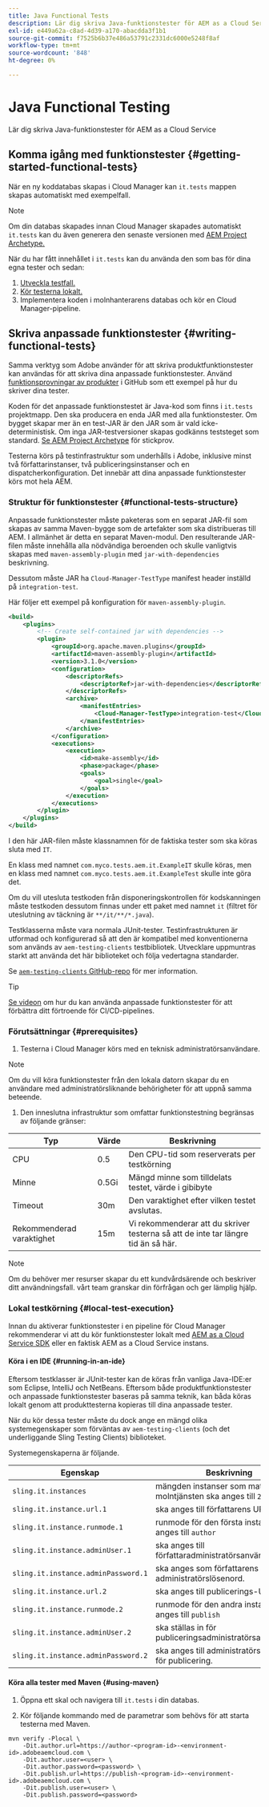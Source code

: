 ```yaml
---
title: Java Functional Tests
description: Lär dig skriva Java-funktionstester för AEM as a Cloud Service
exl-id: e449a62a-c8ad-4d39-a170-abacdda3f1b1
source-git-commit: f7525b6b37e486a53791c2331dc6000e5248f8af
workflow-type: tm+mt
source-wordcount: '848'
ht-degree: 0%

---
```


# Java Functional Testing

Lär dig skriva Java-funktionstester för AEM as a Cloud Service

## Komma igång med funktionstester {#getting-started-functional-tests}

När en ny koddatabas skapas i Cloud Manager kan `it.tests` mappen skapas automatiskt med exempelfall.

>[!NOTE]
>
>Om din databas skapades innan Cloud Manager skapades automatiskt `it.tests` kan du även generera den senaste versionen med [AEM Project Archetype.](https://github.com/adobe/aem-project-archetype/tree/master/src/main/archetype/it.tests)

När du har fått innehållet i `it.tests` kan du använda den som bas för dina egna tester och sedan:

1. [Utveckla testfall.](#writing-functional-tests)
1. [Kör testerna lokalt.](#local-test-execution)
1. Implementera koden i molnhanterarens databas och kör en Cloud Manager-pipeline.

## Skriva anpassade funktionstester {#writing-functional-tests}

Samma verktyg som Adobe använder för att skriva produktfunktionstester kan användas för att skriva dina anpassade funktionstester. Använd [funktionsprovningar av produkter](https://github.com/adobe/aem-test-samples/tree/aem-cloud/smoke) i GitHub som ett exempel på hur du skriver dina tester.

Koden för det anpassade funktionstestet är Java-kod som finns i `it.tests` projektmapp. Den ska producera en enda JAR med alla funktionstester. Om bygget skapar mer än en test-JAR är den JAR som är vald icke-deterministisk. Om inga JAR-testversioner skapas godkänns teststeget som standard. [Se AEM Project Archetype](https://github.com/adobe/aem-project-archetype/tree/develop/src/main/archetype/it.tests) för stickprov.

Testerna körs på testinfrastruktur som underhålls i Adobe, inklusive minst två författarinstanser, två publiceringsinstanser och en dispatcherkonfiguration. Det innebär att dina anpassade funktionstester körs mot hela AEM.

### Struktur för funktionstester {#functional-tests-structure}

Anpassade funktionstester måste paketeras som en separat JAR-fil som skapas av samma Maven-bygge som de artefakter som ska distribueras till AEM. I allmänhet är detta en separat Maven-modul. Den resulterande JAR-filen måste innehålla alla nödvändiga beroenden och skulle vanligtvis skapas med `maven-assembly-plugin` med `jar-with-dependencies` beskrivning.

Dessutom måste JAR ha `Cloud-Manager-TestType` manifest header inställd på `integration-test`.

Här följer ett exempel på konfiguration för `maven-assembly-plugin`.

```XML
<build>
    <plugins>
        <!-- Create self-contained jar with dependencies -->
        <plugin>
            <groupId>org.apache.maven.plugins</groupId>
            <artifactId>maven-assembly-plugin</artifactId>
            <version>3.1.0</version>
            <configuration>
                <descriptorRefs>
                    <descriptorRef>jar-with-dependencies</descriptorRef>
                </descriptorRefs>
                <archive>
                    <manifestEntries>
                        <Cloud-Manager-TestType>integration-test</Cloud-Manager-TestType>
                    </manifestEntries>
                </archive>
            </configuration>
            <executions>
                <execution>
                    <id>make-assembly</id>
                    <phase>package</phase>
                    <goals>
                        <goal>single</goal>
                    </goals>
                </execution>
            </executions>
        </plugin>
    </plugins>
</build>
```

I den här JAR-filen måste klassnamnen för de faktiska tester som ska köras sluta med `IT`.

En klass med namnet `com.myco.tests.aem.it.ExampleIT` skulle köras, men en klass med namnet `com.myco.tests.aem.it.ExampleTest` skulle inte göra det.

Om du vill utesluta testkoden från disponeringskontrollen för kodskanningen måste testkoden dessutom finnas under ett paket med namnet `it` (filtret för uteslutning av täckning är `**/it/**/*.java`).

Testklasserna måste vara normala JUnit-tester. Testinfrastrukturen är utformad och konfigurerad så att den är kompatibel med konventionerna som används av `aem-testing-clients` testbibliotek. Utvecklare uppmuntras starkt att använda det här biblioteket och följa vedertagna standarder.

Se [`aem-testing-clients` GitHub-repo](https://github.com/adobe/aem-testing-clients) för mer information.

>[!TIP]
>
>[Se videon](https://www.youtube.com/watch?v=yJX6r3xRLHU) om hur du kan använda anpassade funktionstester för att förbättra ditt förtroende för CI/CD-pipelines.

### Förutsättningar {#prerequisites}

1. Testerna i Cloud Manager körs med en teknisk administratörsanvändare.

>[!NOTE]
>
>Om du vill köra funktionstester från den lokala datorn skapar du en användare med administratörsliknande behörigheter för att uppnå samma beteende.

1. Den inneslutna infrastruktur som omfattar funktionstestning begränsas av följande gränser:


| Typ | Värde | Beskrivning |
|----------------------|-------|--------------------------------------------------------------------|
| CPU | 0.5 | Den CPU-tid som reserverats per testkörning |
| Minne | 0.5Gi | Mängd minne som tilldelats testet, värde i gibibyte |
| Timeout | 30m | Den varaktighet efter vilken testet avslutas. |
| Rekommenderad varaktighet | 15m | Vi rekommenderar att du skriver testerna så att de inte tar längre tid än så här. |

>[!NOTE]
>
> Om du behöver mer resurser skapar du ett kundvårdsärende och beskriver ditt användningsfall. vårt team granskar din förfrågan och ger lämplig hjälp.


### Lokal testkörning {#local-test-execution}

Innan du aktiverar funktionstester i en pipeline för Cloud Manager rekommenderar vi att du kör funktionstester lokalt med [AEM as a Cloud Service SDK](/help/implementing/developing/introduction/aem-as-a-cloud-service-sdk.md) eller en faktisk AEM as a Cloud Service instans.

#### Köra i en IDE {#running-in-an-ide}

Eftersom testklasser är JUnit-tester kan de köras från vanliga Java-IDE:er som Eclipse, IntelliJ och NetBeans. Eftersom både produktfunktionstester och anpassade funktionstester baseras på samma teknik, kan båda köras lokalt genom att produkttesterna kopieras till dina anpassade tester.

När du kör dessa tester måste du dock ange en mängd olika systemegenskaper som förväntas av `aem-testing-clients` (och det underliggande Sling Testing Clients) biblioteket.

Systemegenskaperna är följande.

| Egenskap | Beskrivning | Exempel |
|-------------------------------------|------------------------------------------------------------------|-------------------------|
| `sling.it.instances` | mängden instanser som matchar molntjänsten ska anges till `2` | `2` |
| `sling.it.instance.url.1` | ska anges till författarens URL | `http://localhost:4502` |
| `sling.it.instance.runmode.1` | runmode för den första instansen, ska anges till `author` | `author` |
| `sling.it.instance.adminUser.1` | ska anges till författaradministratörsanvändaren. | `admin` |
| `sling.it.instance.adminPassword.1` | ska anges som författarens administratörslösenord. |                         |
| `sling.it.instance.url.2` | ska anges till publicerings-URL:en | `http://localhost:4503` |
| `sling.it.instance.runmode.2` | runmode för den andra instansen, ska anges till `publish` | `publish` |
| `sling.it.instance.adminUser.2` | ska ställas in för publiceringsadministratörsanvändaren. | `admin` |
| `sling.it.instance.adminPassword.2` | ska anges till administratörslösenordet för publicering. |                         |



#### Köra alla tester med Maven {#using-maven}

1. Öppna ett skal och navigera till `it.tests` i din databas.

1. Kör följande kommando med de parametrar som behövs för att starta testerna med Maven.

```shell
mvn verify -Plocal \
    -Dit.author.url=https://author-<program-id>-<environment-id>.adobeaemcloud.com \
    -Dit.author.user=<user> \
    -Dit.author.password=<password> \
    -Dit.publish.url=https://publish-<program-id>-<environment-id>.adobeaemcloud.com \
    -Dit.publish.user=<user> \
    -Dit.publish.password=<password>
```
